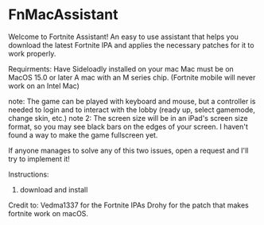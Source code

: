# FnMacAssistant
Welcome to Fortnite Assistant! An easy to use assistant that helps you download the latest Fortnite IPA and applies the necessary patches for it to work properly.

Requirments:
Have Sideloadly installed on your mac
Mac must be on MacOS 15.0 or later
A mac with an M series chip. (Fortnite mobile will never work on an Intel Mac)

note: The game can be played with keyboard and mouse, but a controller is needed to login and to interact with the lobby (ready up, select gamemode, change skin, etc.) 
note 2: The screen size will be in an iPad's screen size format, so you may see black bars on the edges of your screen. I haven't found a way to make the game fullscreen yet. 

If anyone manages to solve any of this two issues, open a request and I'll try to implement it!


Instructions:

1. download and install 

Credit to:
Vedma1337 for the Fortnite IPAs
Drohy for the patch that makes fortnite work on macOS.
